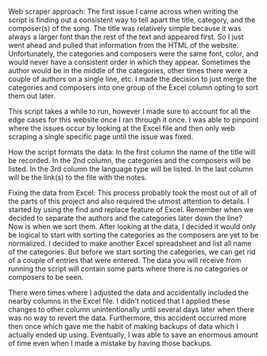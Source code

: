 Web scraper approach:
The first issue I came across when writing the script is finding out a consistent way to tell apart the title, category, and the composer(s) of the song. The title was relatively simple because it was always a larger font than the rest of the text and appeared first. So I just went ahead and pulled that information from the HTML of the website. Unfortunately, the categories and composers were the same font, color, and would never have a consistent order in which they appear. Sometimes the author would be in the middle of the categories, other times there were a couple of authors on a single line, etc. I made the decision to just merge the categories and composers into one group of the Excel column opting to sort them out later. 

This script takes a while to run, however I made sure to account for all the edge cases for this website once I ran through it once. I was able to pinpoint where the issues occur by looking at the Excel file and then only web scraping a single specific page until the issue was fixed.

How the script formats the data:
In the first column the name of the title will be recorded. In the 2nd column, the categories and the composers will be listed. In the 3rd column the language type will be listed. In the last column will be the link(s) to the file with the notes. 

Fixing the data from Excel:
This process probably took the most out of all of the parts of this project and also required the utmost attention to details. I started by using the find and replace feature of Excel. Remember when we decided to separate the authors and the categories later down the line? Now is when we sort them. After looking at the data, I decided it would only be logical to start with sorting the categories as the composers are yet to be normalized. I decided to make another Excel spreadsheet and list all name of the categories. But before we start sorting the categories, we can get rid of a couple of entries that were entered. The data you will receive from running the script will contain some parts where there is no categories or composers to be seen.  

There were times where I adjusted the data and accidentally included the nearby columns in the Excel file. I didn't noticed that I applied these changes to other column unintentionally until several days later when there was no way to revert the data. Furthermore, this accident occurred more then once which gave me the habit of making backups of data which I actually ended up using. Eventually, I was able to save an enormous amount of time even when I made a mistake by having those backups.  